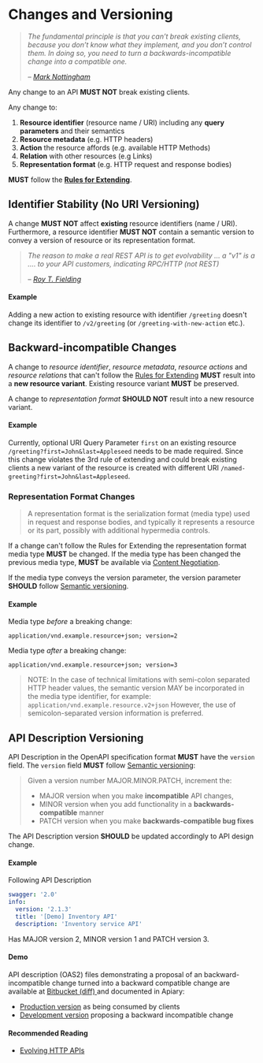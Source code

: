 # Changes and Versioning

> _The fundamental principle is that you can’t break existing clients, because you don’t know what they implement, and you don’t control them. In doing so, you need to turn a backwards-incompatible change into a compatible one._
>
> _–_ [_Mark Nottingham_](https://www.mnot.net/blog/2011/10/25/web_api_versioning_smackdown)

Any change to an API **MUST NOT** break existing clients.

Any change to:  
1. **Resource identifier** \(resource name / URI\) including any **query parameters** and their semantics  
1. **Resource metadata** \(e.g. HTTP headers\)  
1. **Action** the resource affords \(e.g. available HTTP Methods\)  
1. **Relation** with other resources \(e.g Links\)  
1. **Representation format** \(e.g. HTTP request and response bodies\)

**MUST** follow the [**Rules for Extending**](https://adidas-group.gitbooks.io/api-guidelines/content/core-principles/rules-for-extending.html).

## Identifier Stability \(No URI Versioning\)

A change **MUST NOT** affect **existing** resource identifiers \(name / URI\). Furthermore, a resource identifier **MUST NOT** contain a semantic version to convey a version of resource or its representation format.

> _The reason to make a real REST API is to get evolvability … a "v1" is a .... to your API customers, indicating RPC/HTTP \(not REST\)_
>
> _–_ [_Roy T. Fielding_](https://twitter.com/fielding/status/376835835670167552)

#### Example

Adding a new action to existing resource with identifier `/greeting` doesn't change its identifier to `/v2/greeting` \(or `/greeting-with-new-action` etc.\).

## Backward-incompatible Changes

A change to _resource identifier_, _resource metadata_, _resource actions_ and _resource relations_ that can't follow the [Rules for Extending](https://adidas-group.gitbooks.io/api-guidelines/content/core-principles/rules-for-extending.html) **MUST** result into a **new resource variant**. Existing resource variant **MUST** be preserved.

A change to _representation format_ **SHOULD NOT** result into a new resource variant.

#### Example

Currently, optional URI Query Parameter `first` on an existing resource `/greeting?first=John&last=Appleseed` needs to be made required. Since this change violates the 3rd rule of extending and could break existing clients a new variant of the resource is created with different URI `/named-greeting?first=John&last=Appleseed`.

### Representation Format Changes

> A representation format is the serialization format \(media type\) used in request and response bodies, and typically it represents a resource or its part, possibly with additional hypermedia controls.

If a change can't follow the Rules for Extending the representation format media type **MUST** be changed. If the media type has been changed the previous media type, **MUST** be available via [Content Negotiation](https://adidas-group.gitbooks.io/api-guidelines/content/message/content-negotiation.html).

If the media type conveys the version parameter, the version parameter **SHOULD** follow [Semantic versioning](http://semver.org/).

#### Example

Media type _before_ a breaking change:

```text
application/vnd.example.resource+json; version=2
```

Media type _after_ a breaking change:

```text
application/vnd.example.resource+json; version=3
```

> NOTE: In the case of technical limitations with semi-colon separated HTTP header values, the semantic version MAY be incorporated in the media type identifier, for example: `application/vnd.example.resource.v2+json` However, the use of semicolon-separated version information is preferred.

## API Description Versioning

API Description in the OpenAPI specification format **MUST** have the `version` field. The `version` field **MUST** follow [Semantic versioning](http://semver.org/):

> Given a version number MAJOR.MINOR.PATCH, increment the:
>
> * MAJOR version when you make **incompatible** API changes,
> * MINOR version when you add functionality in a **backwards-compatible** manner
> * PATCH version when you make **backwards-compatible bug fixes**

The API Description version **SHOULD** be updated accordingly to API design change.

#### Example

Following API Description

```yaml
swagger: '2.0'
info:
  version: '2.1.3'
  title: '[Demo] Inventory API'
  description: 'Inventory service API'
```

Has MAJOR version 2, MINOR version 1 and PATCH version 3.

#### Demo

API description \(OAS2\) files demonstrating a proposal of an backward-incompatible change turned into a backward compatible change are available at [Bitbucket \(diff\) ](https://bitbucket.org/apidesigner/demo-versioning-api/pull-requests/1/add-name-parameter/diff)and documented in Apiary:

* [Production version](https://demoversioningproduction.docs.apiary.io/#) as being consumed by clients
* [Development version](https://demoversioningdevelopment.docs.apiary.io/#) proposing a backward incompatible change

#### Recommended Reading

* [Evolving HTTP APIs](https://www.mnot.net/blog/2012/12/04/api-evolution)

